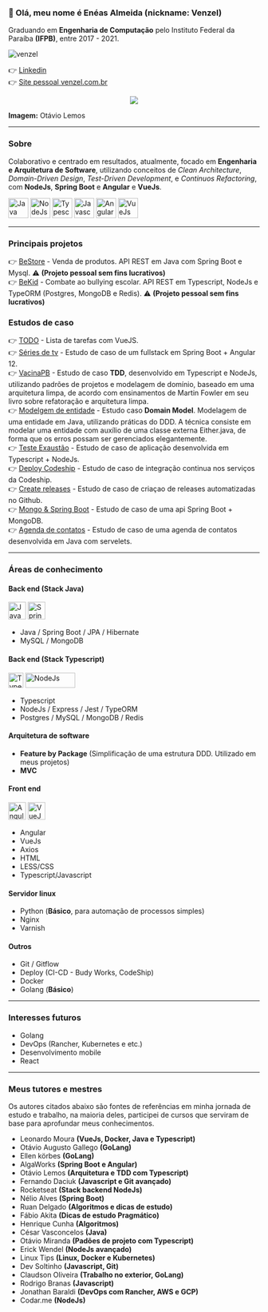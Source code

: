### 👋 Olá, meu nome é Enéas Almeida (nickname: Venzel)

Graduando em **Engenharia de Computação** pelo Instituto Federal da Paraíba **(IFPB)**, entre 2017 - 2021.

<p align="left"><img src="https://komarev.com/ghpvc/?username=venzel&label=Profile%20views&color=0e75b6&style=flat" alt="venzel" /></p>👉 <a href="https://www.linkedin.com/in/venzel/">Linkedin</a> <br />👉 <a href="http://www.venzel.com.br">Site pessoal venzel.com.br</a>

<p align="center"><img src="https://github.com/venzel/venzel/blob/master/images/clean.svg" /></p>

**Imagem:** Otávio Lemos

<hr>

### Sobre

Colaborativo e centrado em resultados, atualmente, focado em <b>Engenharia e Arquitetura de Software</b>, utilizando conceitos de _Clean Architecture_, _Domain-Driven Design_, _Test-Driven Development_, e _Continuos Refactoring_, com **NodeJs**, **Spring Boot** e **Angular** e **VueJs**.

<p align="left">
  <img src="https://cdn.worldvectorlogo.com/logos/java-duke.svg" alt="Java" title="Java" width="40" height="40" /> 
  <img src="https://cdn.worldvectorlogo.com/logos/nodejs-icon.svg" alt="NodeJs" title="NodeJs" width="40" height="40" /> 
  <img src="https://cdn.worldvectorlogo.com/logos/typescript.svg" alt="Typescript" title="Typescript" width="40" height="40" /> 
  <img src="https://cdn.worldvectorlogo.com/logos/logo-javascript.svg" alt="Javascript" title="Javascript" width="40" height="40" /> 
  <img src="https://cdn.worldvectorlogo.com/logos/angular-icon-1.svg" alt="Angular" title="Angular" width="40" height="40" /> 
  <img src="https://cdn.worldvectorlogo.com/logos/vue-9.svg" alt="VueJs" title="VueJS" width="40" height="40" /> 
</p>

<hr>

### Principais projetos

👉 <a href="https://github.com/venzel/bestore">BeStore</a> - Venda de produtos. API REST em Java com Spring Boot e Mysql. ⚠️ **(Projeto pessoal sem fins lucrativos)**<br />
👉 <a href="https://github.com/venzel/bekid">BeKid</a> - Combate ao bullying escolar. API REST em Typescript, NodeJs e TypeORM (Postgres, MongoDB e Redis). ⚠️ **(Projeto pessoal sem fins lucrativos)**<br />

### Estudos de caso

👉 <a href="https://github.com/venzel/todo-vue">TODO</a> - Lista de tarefas com VueJS.<br />
👉 <a href="https://github.com/venzel/series-tv-backend">Séries de tv</a> - Estudo de caso de um fullstack em Spring Boot + Angular 12.<br />
👉 <a href="https://github.com/venzel/vacina_pb">VacinaPB</a> - Estudo de caso **TDD**, desenvolvido em Typescript e NodeJs, utilizando padrões de projetos e modelagem de domínio, baseado em uma arquitetura limpa, de acordo com ensinamentos de Martin Fowler em seu livro sobre refatoração e arquitetura limpa.<br />
👉 <a href="https://github.com/venzel/modelagem_entidade">Modelgem de entidade</a> - Estudo caso **Domain Model**. Modelagem de uma entidade em Java, utilizando práticas do DDD. A técnica consiste em modelar uma entidade com auxílio de uma classe externa Either.java, de forma que os erros possam ser gerenciados elegantemente.<br />
👉 <a href="https://github.com/venzel/teste_exaustao">Teste Exaustão</a> - Estudo de caso de aplicação desenvolvida em Typescript + NodeJs.<br />
👉 <a href="https://github.com/venzel/deploy_codeship">Deploy Codeship</a> - Estudo de caso de integração continua nos serviços da Codeship.<br />
👉 <a href="https://github.com/venzel/create_releases">Create releases</a> - Estudo de caso de criaçao de releases automatizadas no Github.<br />
👉 <a href="https://github.com/venzel/mongo_spring">Mongo & Spring Boot</a> - Estudo de caso de uma api Spring Boot + MongoDB.<br />
👉 <a href="https://github.com/venzel/agenda_contatos">Agenda de contatos</a> - Estudo de caso de uma agenda de contatos desenvolvida em Java com servelets.<br />

<hr>

### Áreas de conhecimento

#### Back end (Stack Java)

<p align="left">
  <img src="https://cdn.worldvectorlogo.com/logos/java-duke.svg" alt="Java" title="Java" width="35" height="35" /> 
  <img src="https://cdn.worldvectorlogo.com/logos/spring-3.svg" alt="Spring" title="Spring" width="35" height="35" />
</p>

-   Java / Spring Boot / JPA / Hibernate
-   MySQL / MongoDB

#### Back end (Stack Typescript)

<p align="left">
  <img src="https://cdn.worldvectorlogo.com/logos/typescript.svg" alt="Typescript" title="Typescript" width="30" height="30" /> 
  <img src="https://cdn.worldvectorlogo.com/logos/nodejs-icon.svg" alt="NodeJs" title="NodeJs" width="100" height="30" />
</p>

-   Typescript
-   NodeJs / Express / Jest / TypeORM
-   Postgres / MySQL / MongoDB / Redis

#### Arquitetura de software

-   **Feature by Package** (Simplificação de uma estrutura DDD. Utilizado em meus projetos)
-   **MVC**

#### Front end

<span><img src="https://cdn.worldvectorlogo.com/logos/angular-icon-1.svg" alt="Angular" title="Angular" width="35" height="35" /></span>
<span><img src="https://cdn.worldvectorlogo.com/logos/vue-9.svg" alt="VueJs" title="VueJS" width="35" height="35" /></span>

-   Angular
-   VueJs
-   Axios
-   HTML
-   LESS/CSS
-   Typescript/Javascript

#### Servidor linux

-   Python (**Básico**, para automação de processos simples)
-   Nginx
-   Varnish

#### Outros

-   Git / Gitflow
-   Deploy (CI-CD - Budy Works, CodeShip)
-   Docker
-   Golang (**Básico**)

<hr>

### Interesses futuros

-   Golang
-   DevOps (Rancher, Kubernetes e etc.)
-   Desenvolvimento mobile
-   React

<hr>

### Meus tutores e mestres

Os autores citados abaixo são fontes de referências em minha jornada de estudo e trabalho, na maioria deles, participei de cursos que serviram de base para aprofundar meus conhecimentos.

-   Leonardo Moura **(VueJs, Docker, Java e Typescript)**
-   Otávio Augusto Gallego **(GoLang)**
-   Ellen körbes **(GoLang)**
-   AlgaWorks **(Spring Boot e Angular)**
-   Otávio Lemos **(Arquitetura e TDD com Typescript)**
-   Fernando Daciuk **(Javascript e Git avançado)**
-   Rocketseat **(Stack backend NodeJs)**
-   Nélio Alves **(Spring Boot)**
-   Ruan Delgado **(Algoritmos e dicas de estudo)**
-   Fábio Akita **(Dicas de estudo Pragmático)**
-   Henrique Cunha **(Algoritmos)**
-   César Vasconcelos **(Java)**
-   Otávio Miranda **(Padões de projeto com Typescript)**
-   Erick Wendel **(NodeJs avançado)**
-   Linux Tips **(Linux, Docker e Kubernetes)**
-   Dev Soltinho **(Javascript, Git)**
-   Claudson Oliveira **(Trabalho no exterior, GoLang)**
-   Rodrigo Branas **(Javascript)**
-   Jonathan Baraldi **(DevOps com Rancher, AWS e GCP)**
-   Codar.me **(NodeJs)**<br /><br />

